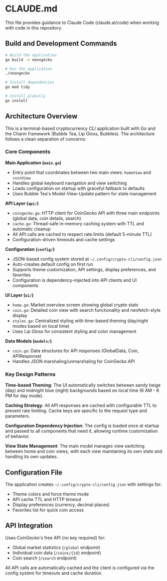 # CLAUDE.md

This file provides guidance to Claude Code (claude.ai/code) when working with code in this repository.

## Build and Development Commands

```bash
# Build the application
go build -o neongecko

# Run the application  
./neongecko

# Install dependencies
go mod tidy

# Install globally
go install
```

## Architecture Overview

This is a terminal-based cryptocurrency CLI application built with Go and the Charm framework (Bubble Tea, Lip Gloss, Bubbles). The architecture follows a clean separation of concerns:

### Core Components

**Main Application (`main.go`)**
- Entry point that coordinates between two main views: `homeView` and `coinView`
- Handles global keyboard navigation and view switching
- Loads configuration on startup with graceful fallback to defaults
- Uses Bubble Tea's Model-View-Update pattern for state management

**API Layer (`api/`)**
- `coingecko.go`: HTTP client for CoinGecko API with three main endpoints (global data, coin details, search)
- `cache.go`: Thread-safe in-memory caching system with TTL and automatic cleanup
- All API calls are cached to respect rate limits (default 5-minute TTL)
- Configuration-driven timeouts and cache settings

**Configuration (`config/`)**
- JSON-based config system stored at `~/.config/crypto-cli/config.json`
- Auto-creates default config on first run
- Supports theme customization, API settings, display preferences, and favorites
- Configuration is dependency-injected into API clients and UI components

**UI Layer (`ui/`)**
- `home.go`: Market overview screen showing global crypto stats
- `coin.go`: Detailed coin view with search functionality and neofetch-style display
- `styles.go`: Centralized styling with time-based theming (day/night modes based on local time)
- Uses Lip Gloss for consistent styling and color management

**Data Models (`models/`)**
- `coin.go`: Data structures for API responses (GlobalData, Coin, APIResponse)
- Handles JSON marshaling/unmarshaling for CoinGecko API

### Key Design Patterns

**Time-based Theming**: The UI automatically switches between sandy beige (day) and midnight blue (night) backgrounds based on local time (6 AM - 6 PM for day mode).

**Caching Strategy**: All API responses are cached with configurable TTL to prevent rate limiting. Cache keys are specific to the request type and parameters.

**Configuration Dependency Injection**: The config is loaded once at startup and passed to all components that need it, allowing runtime customization of behavior.

**View State Management**: The main model manages view switching between home and coin views, with each view maintaining its own state and handling its own updates.

## Configuration File

The application creates `~/.config/crypto-cli/config.json` with settings for:
- Theme colors and force theme mode
- API cache TTL and HTTP timeout
- Display preferences (currency, decimal places)
- Favorites list for quick coin access

## API Integration

Uses CoinGecko's free API (no key required) for:
- Global market statistics (`/global` endpoint)
- Individual coin data (`/coins/{id}` endpoint) 
- Coin search (`/search` endpoint)

All API calls are automatically cached and the client is configured via the config system for timeouts and cache duration.